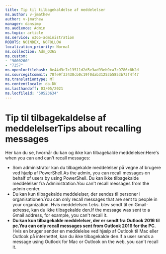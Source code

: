 ```yaml
---
title: Tip til tilbagekaldelse af meddelelser
ms.author: v-jmathew
author: v-jmathew
manager: dansimp
ms.audience: Admin
ms.topic: article
ms.service: o365-administration
ROBOTS: NOINDEX, NOFOLLOW
localization_priority: Normal
ms.collection: Adm_O365
ms.custom:
- "9000260"
- "7257"
ms.openlocfilehash: 0e44d3c7c13511d2d5e3ad93eb9ca7c9786c8b2d
ms.sourcegitcommit: 78fe9f33438cb0c19f0dab31253b5853b73f4f47
ms.translationtype: MT
ms.contentlocale: da-DK
ms.lasthandoff: 03/05/2021
ms.locfileid: "50523634"
---
```

# <a name="tips-about-recalling-messages"></a><span data-ttu-id="47061-102">Tip til tilbagekaldelse af meddelelser</span><span class="sxs-lookup"><span data-stu-id="47061-102">Tips about recalling messages</span></span>

<span data-ttu-id="47061-103">Her kan du se, hvornår du kan og ikke kan tilbagekalde meddelelser:</span><span class="sxs-lookup"><span data-stu-id="47061-103">Here's when you can and can't recall messages:</span></span>

* <span data-ttu-id="47061-104">Som administrator kan du tilbagekalde meddelelser på vegne af brugere ved hjælp af PowerShell.</span><span class="sxs-lookup"><span data-stu-id="47061-104">As the admin, you can recall messages on behalf of users by using PowerShell.</span></span> <span data-ttu-id="47061-105">Du kan ikke tilbagekalde meddelelser fra Administration.</span><span class="sxs-lookup"><span data-stu-id="47061-105">You can't recall messages from the admin center.</span></span>
* <span data-ttu-id="47061-106">Du kan kun tilbagekalde meddelelser, der sendes til personer i organisationen.</span><span class="sxs-lookup"><span data-stu-id="47061-106">You can only recall messages that are sent to people in your organization.</span></span> <span data-ttu-id="47061-107">Hvis meddelelsen f.eks. blev sendt til en Gmail-adresse, kan du ikke tilbagekalde den.</span><span class="sxs-lookup"><span data-stu-id="47061-107">If the message was sent to a Gmail address, for example, you can't recall it.</span></span>
* <span data-ttu-id="47061-108">**Du kan kun tilbagekalde meddelelser, der er sendt fra Outlook 2016 til pc.**</span><span class="sxs-lookup"><span data-stu-id="47061-108">**You can only recall messages sent from Outlook 2016 for the PC**.</span></span> <span data-ttu-id="47061-109">Hvis en bruger sender en meddelelse ved hjælp af Outlook til Mac eller Outlook på internettet, kan du ikke tilbagekalde den.</span><span class="sxs-lookup"><span data-stu-id="47061-109">If a user sends a message using Outlook for Mac or Outlook on the web, you can't recall it.</span></span>
